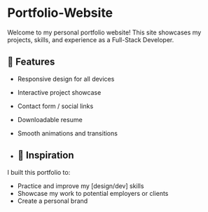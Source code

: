 # Portfolio-Website
Welcome to my personal portfolio website! This site showcases my projects, skills, and experience as a  Full-Stack Developer.

## 📁 Features

- Responsive design for all devices
- Interactive project showcase
- Contact form / social links
- Downloadable resume
- Smooth animations and transitions

- ## 🧠 Inspiration

I built this portfolio to:
- Practice and improve my [design/dev] skills
- Showcase my work to potential employers or clients
- Create a personal brand
